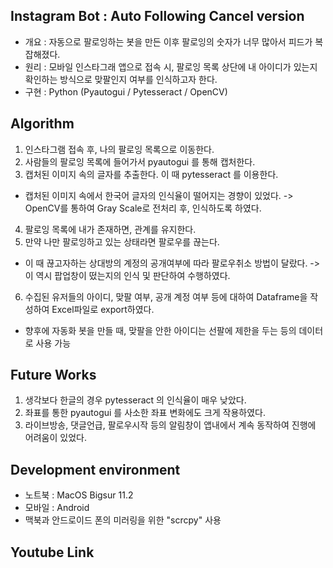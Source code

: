 ## Instagram Bot : Auto Following Cancel version

* 개요 : 자동으로 팔로잉하는 봇을 만든 이후 팔로잉의 숫자가 너무 많아서 피드가 복잡해졌다.
* 원리 : 모바일 인스타그래 앱으로 접속 시, 팔로잉 목록 상단에 내 아이디가 있는지 확인하는 방식으로 맞팔인지 여부를 인식하고자 한다.
* 구현 : Python (Pyautogui / Pytesseract / OpenCV)

## Algorithm
1) 인스타그램 접속 후, 나의 팔로잉 목록으로 이동한다.
2) 사람들의 팔로잉 목록에 들어가서 pyautogui 를 통해 캡처한다.
3) 캡처된 이미지 속의 글자를 추출한다. 이 때 pytesseract 를 이용한다.
  * 캡처된 이미지 속에서 한국어 글자의 인식율이 떨어지는 경향이 있었다. 
  -> OpenCV를 통하여 Gray Scale로 전처리 후, 인식하도록 하였다.
4) 팔로잉 목록에 내가 존재하면, 관계를 유지한다.
5) 만약 나만 팔로잉하고 있는 상태라면 팔로우를 끊는다.
  * 이 때 끊고자하는 상대방의 계정의 공개여부에 따라 팔로우취소 방법이 달랐다.
  -> 이 역시 팝업창이 떴는지의 인식 및 판단하여 수행하였다.
6) 수집된 유저들의 아이디, 맞팔 여부, 공개 계정 여부 등에 대하여 Dataframe을 작성하여 Excel파일로 export하였다.
  * 향후에 자동화 봇을 만들 때, 맞팔을 안한 아이디는 선팔에 제한을 두는 등의 데이터로 사용 가능 

## Future Works
1) 생각보다 한글의 경우 pytesseract 의 인식율이 매우 낮았다. 
2) 좌표를 통한 pyautogui 를 사소한 좌표 변화에도 크게 작용하였다.
3) 라이브방송, 댓글언급, 팔로우시작 등의 알림창이 앱내에서 계속 동작하여 진행에 어려움이 있었다.

## Development environment
* 노트북 : MacOS Bigsur 11.2
* 모바일 : Android
* 맥북과 안드로이드 폰의 미러링을 위한 "scrcpy" 사용

## Youtube Link
